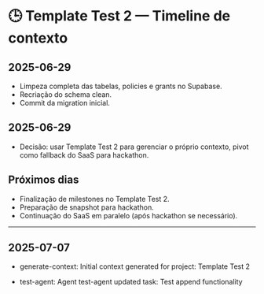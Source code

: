 # 🕒 Template Test 2 — Timeline de contexto

## 2025-06-29
- Limpeza completa das tabelas, policies e grants no Supabase.
- Recriação do schema clean.
- Commit da migration inicial.

## 2025-06-29
- Decisão: usar Template Test 2 para gerenciar o próprio contexto, pivot como fallback do SaaS para hackathon.

## Próximos dias
- Finalização de milestones no Template Test 2.
- Preparação de snapshot para hackathon.
- Continuação do SaaS em paralelo (após hackathon se necessário).

---


## 2025-07-07
- generate-context: Initial context generated for project: Template Test 2

- test-agent: Agent test-agent updated task: Test append functionality